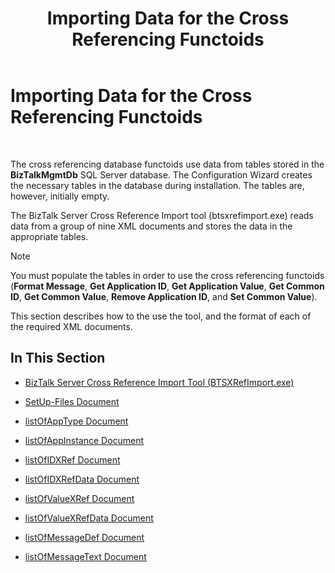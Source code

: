 ﻿---
title: Importing Data for the Cross Referencing Functoids
TOCTitle: Importing Data for the Cross Referencing Functoids
ms:assetid: 9eb847a6-bc9c-4459-8c8b-c7286c69c642
ms:mtpsurl: https://msdn.microsoft.com/library/Aa577624(v=BTS.80)
ms:contentKeyID: 51530019
ms.date: 08/30/2017
mtps_version: v=BTS.80
---

# Importing Data for the Cross Referencing Functoids

 

The cross referencing database functoids use data from tables stored in the **BizTalkMgmtDb** SQL Server database. The Configuration Wizard creates the necessary tables in the database during installation. The tables are, however, initially empty.

The BizTalk Server Cross Reference Import tool (btsxrefimport.exe) reads data from a group of nine XML documents and stores the data in the appropriate tables.


> [!NOTE]
> <P>You must populate the tables in order to use the cross referencing functoids (<STRONG>Format Message</STRONG>, <STRONG>Get Application ID</STRONG>, <STRONG>Get Application Value</STRONG>, <STRONG>Get Common ID</STRONG>, <STRONG>Get Common Value</STRONG>, <STRONG>Remove Application ID</STRONG>, and <STRONG>Set Common Value</STRONG>).</P>



This section describes how to the use the tool, and the format of each of the required XML documents.

## In This Section

  - [BizTalk Server Cross Reference Import Tool (BTSXRefImport.exe)](biztalk-server-cross-reference-import-tool-btsxrefimport-exe.md)

  - [SetUp-Files Document](setup-files-document.md)

  - [listOfAppType Document](listofapptype-document.md)

  - [listOfAppInstance Document](listofappinstance-document.md)

  - [listOfIDXRef Document](listofidxref-document.md)

  - [listOfIDXRefData Document](listofidxrefdata-document.md)

  - [listOfValueXRef Document](listofvaluexref-document.md)

  - [listOfValueXRefData Document](listofvaluexrefdata-document.md)

  - [listOfMessageDef Document](listofmessagedef-document.md)

  - [listOfMessageText Document](listofmessagetext-document.md)

